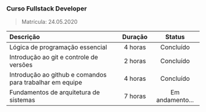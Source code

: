 ### Curso Fullstack Developer

>Matrícula: 24.05.2020

|Descrição|Duração|Status|
| :------------ |:---------------:|:---------------:|
| Lógica de programação essencial|4 horas|Concluído|
| Introdução ao git e controle de versões|2 horas|Concluído|
| Introdução ao github e comandos para trabalhar em equipe|4 horas|Concluído|
| Fundamentos de arquitetura de sistemas|7 horas| Em andamento...|
